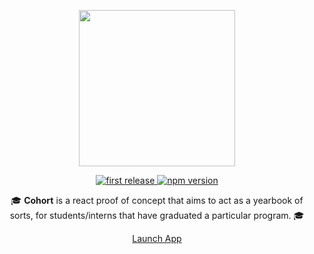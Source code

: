 <div align="center">
<p>
<img src="http://i.imgur.com/w0bznHi.png" width="250"/>
</p>

<p>
<a href="">
  <img alt="first release" src="https://img.shields.io/badge/release-v1.0-brightgreen.svg" />
</a>

<a href="https://www.npmjs.com/package/npm">
  <img alt="npm version" src="https://img.shields.io/npm/v/npm.svg" />
</a>
</p>

<p>🎓 <strong>Cohort</strong> is a react proof of concept that aims to act as a yearbook of sorts, for students/interns that have graduated a particular program. 🎓</p>

<p><a href="https://cohort-app.herokuapp.com/" class="btn btn-primary btn-md">Launch App</a></p>
</div>

